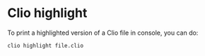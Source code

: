 # Clio highlight

To print a highlighted version of a Clio file in console, you can do:

```text
clio highlight file.clio
```


